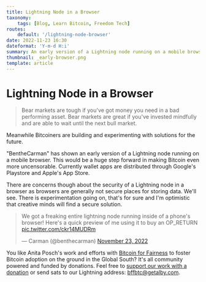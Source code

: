 ```yaml
---
title: Lightning Node in a Browser
taxonomy:
    tags: [Blog, Learn Bitcoin, Freedom Tech]
routes:
    default: '/lightning-node-browser'
date: 2022-11-23 16:30
dateformat: 'Y-m-d H:i'
summary: An early version of a Lightning node running on a mobile browser was presented. Experimental, but huge if it works.
thumbnail: _early-browser.png
template: article
---
```



# Lightning Node in a Browser

> Bear markets are tough if you've got money you need in a bad performing asset. 
> Bear markets are great if you've invested mindfully and are able to wait until the next bull market.

Meanwhile Bitcoiners are building and experimenting with solutions for the future.

"BentheCarman" has shown an early version of a Lightning node running on a mobile browser. This would be a huge step forward in making Bitcoin even more uncensorable. Currently wallet apps are distributed through Google's Playstore and Apple's App Store. 

There are concerns though about the security of a Lightning node in a browser as browsers are generally not secure places for storing data. We'll see. There is experimentation going on, that's for sure and I'm optimistic that creative minds will find a secure solution.

<blockquote class="twitter-tweet"><p lang="en" dir="ltr">We got a freaking entire lightning node running inside of a phone&#39;s browser! Here&#39;s a quick preview of me using it to buy an OP_RETURN <a href="https://t.co/ckr14MUDRm">pic.twitter.com/ckr14MUDRm</a></p>&mdash; Carman (@benthecarman) <a href="https://twitter.com/benthecarman/status/1595395624010190850?ref_src=twsrc%5Etfw">November 23, 2022</a></blockquote> <script async src="https://platform.twitter.com/widgets.js" charset="utf-8"></script>

You like Anita Posch's work and efforts with [Bitcoin for Fairness](https://bffbtc.org) to foster Bitcoin adoption on the ground in the Global South? It's all community powered and funded by donations. Feel free to [support our work with a donation](https://anita.link/donate) or send sats to our Lightning address: bffbtc@getalby.com.
